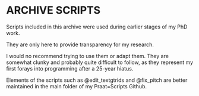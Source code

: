 # ARCHIVE SCRIPTS

Scripts included in this archive were used during earlier stages of my PhD work.

They are only here to provide transparency for my research.

I would no recommend trying to use them or adapt them. They are somewhat clunky
and probably quite difficult to follow, as they represent my first forays into
programming after a 25-year hiatus.

Elements of the scripts such as \@edit_textgtrids and \@fix_pitch are better
maintained in the main folder of my Praat=Scripts Github.
